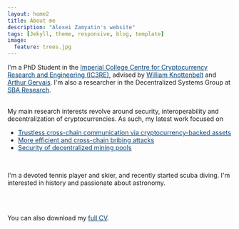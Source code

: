 ```yaml
---
layout: home2
title: About me
description: "Alexei Zamyatin's website"
tags: [Jekyll, theme, responsive, blog, template]
image:
  feature: trees.jpg
---
```


<div>
I'm a PhD Student in the <a style="color:#003E74;" target="__blank" href="https://www.imperial.ac.uk/cryptocurrency"> Imperial College Centre for Cryptocurrency Research and Engineering (IC3RE)</a>, advised by <a style="color:#003E74;" target="__blank" href="http://www.imperial.ac.uk/people/w.knottenbelt">William Knottenbelt</a> and <a style="color:#003E74;" target="__blank" href="http://arthurgervais.com/"> Arthur Gervais</a>. 
I'm also a researcher in the Decentralized Systems Group at <a style="color:#003E74;" target="__blank" href="https://www.sba-research.org/">SBA Research</a>. 

<br />
<br />

My main research interests revolve around security, interoperability and decentralization of cryptocurrencies. 
As such, my latest work focused on 
<ul>
  <li> <a style="color:#003E74;" target="__blank" href="https://www.xclaim.io/">Trustless cross-chain communication via cryptocurrency-backed assets</a></li>
  <li> <a style="color:#003E74;" target="__blank" href="https://eprint.iacr.org/2019/775.pdf">More efficient and cross-chain bribing attacks</a></li> 
  <li> <a style="color:#003E74;" target="__blank" href="/files/Decentralized_Mining-Security_and_Attacks.pdf">Security of decentralized mining pools</a></li>
</ul>

<br />

I'm a devoted tennis player and skier, and recently started scuba diving. I'm interested in history and passionate about astronomy.


<br />
<br />

You can also download my <a style="color:#003E74;" href="../cv.pdf" target="_blank">full CV</a>.
</div>